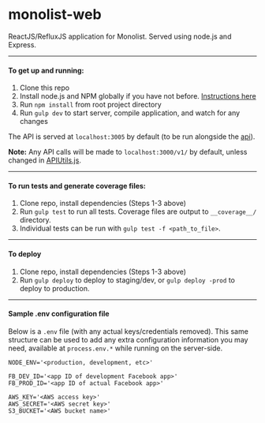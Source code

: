 monolist-web
============

ReactJS/RefluxJS application for Monolist. Served using node.js and Express.

---

#### To get up and running:

1. Clone this repo
2. Install node.js and NPM globally if you have not before. [Instructions here](http://blog.nodeknockout.com/post/65463770933/how-to-install-node-js-and-npm)
3. Run `npm install` from root project directory
4. Run `gulp dev` to start server, compile application, and watch for any changes

The API is served at `localhost:3005` by default (to be run alongside the [api](https://github.com/jakemmarsh/monolist-api)).

**Note:** Any API calls will be made to `localhost:3000/v1/` by default, unless changed in [APIUtils.js](https://github.com/jakemmarsh/monolist-web/blob/master/app/js/utils/APIUtils.js).

---

#### To run tests and generate coverage files:

1. Clone repo, install dependencies (Steps 1-3 above)
2. Run `gulp test` to run all tests. Coverage files are output to `__coverage__/` directory.
3. Individual tests can be run with `gulp test -f <path_to_file>`.

---

#### To deploy

1. Clone repo, install dependencies (Steps 1-3 above)
2. Run `gulp deploy` to deploy to staging/dev, or `gulp deploy -prod`  to deploy to production.

---

#### Sample .env configuration file

Below is a `.env` file (with any actual keys/credentials removed). This same structure can be used to add any extra configuration information you may need, available at `process.env.*` while running on the server-side.

```
NODE_ENV='<production, development, etc>'

FB_DEV_ID='<app ID of development Facebook app>'
FB_PROD_ID='<app ID of actual Facebook app>'

AWS_KEY='<AWS access key>'
AWS_SECRET='<AWS secret key>'
S3_BUCKET='<AWS bucket name>'
```
